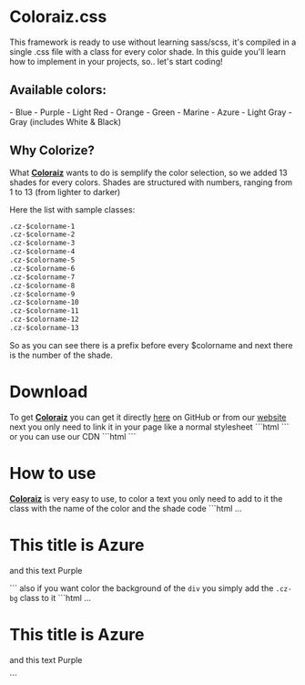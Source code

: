 # Coloraiz.css
This framework is ready to use without learning sass/scss, it's compiled in a single .css file with a class for every color shade. In this guide you'll learn how to implement in your projects, so.. let's start coding!

<h2>Available colors:</h2> 
- Blue
- Purple
- Light Red
- Orange
- Green
- Marine
- Azure
- Light Gray
- Gray (includes White & Black)

<h2>Why Colorize?</h2>
What <strong><a href="https://github.com/Rawnly/Coloraiz.css.git">Coloraiz</a></strong> wants to do is semplify the color selection, so we added 13 shades for every colors. Shades are structured with numbers, ranging from 1 to 13 (from lighter to darker) 

Here the list with sample classes: 
```html
.cz-$colorname-1
.cz-$colorname-2
.cz-$colorname-3
.cz-$colorname-4
.cz-$colorname-5
.cz-$colorname-6
.cz-$colorname-7
.cz-$colorname-8
.cz-$colorname-9
.cz-$colorname-10
.cz-$colorname-11
.cz-$colorname-12
.cz-$colorname-13
```

So as you can see there is a prefix before every $colorname and next there is the number of the shade.

<h1>Download</h1>
To get <strong><a href="https://github.com/Rawnly/Coloraiz.css.git">Coloraiz</a></strong> you can get it directly <a href="https://github.com/Rawnly/Coloraiz.css.git">here</a> on GitHub or from our <a href="http://www.coloraiz.webe.io">website</a>
next you only need to link it in your page like a normal stylesheet
```html
<link link rel="stylesheet" href="../coloraiz/coloraiz.css" >
```
or you can use our CDN
```html
<link link rel="stylesheet" href="https://cdn.rawgit.com/Rawnly/Coloraiz.css/master/Coloraiz/coloraiz.css" >
```

<h1>How to use</h1>
<strong><a href="https://github.com/Rawnly/Coloraiz.css.git">Coloraiz</a></strong> is very easy to use,
to color a text you only need to add to it the class with the name of the color and the shade code
```html
<!-- General html -->
...
<div>
  <h1 class="cz-azure-7">This title is Azure</h1>
  <p class="cz-purple-7"> and this text Purple</p>
</div>
```
also if you want color the background of the <code>div</code> you simply add the <code>.cz-bg</code> class to it
</div>
```html
<!-- General html -->
...
<div class="cz-gray-3 cz-bg"> <!-- i add the class to the div -->
  <h1 class="cz-azure-7">This title is Azure</h1>
  <p class="cz-purple-7"> and this text Purple</p>
</div>
```
